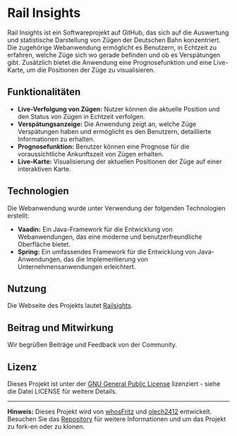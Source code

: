 # Rail Insights

Rail Insights ist ein Softwareprojekt auf GitHub, das sich auf die Auswertung und statistische Darstellung von Zügen der
Deutschen Bahn konzentriert. Die zugehörige Webanwendung ermöglicht es Benutzern, in Echtzeit zu erfahren, welche Züge
sich wo gerade befinden und ob es Verspätungen gibt. Zusätzlich bietet die Anwendung eine Prognosefunktion und eine
Live-Karte, um die Positionen der Züge zu visualisieren.

## Funktionalitäten

- **Live-Verfolgung von Zügen:** Nutzer können die aktuelle Position und den Status von Zügen in Echtzeit verfolgen.
- **Verspätungsanzeige:** Die Anwendung zeigt an, welche Züge Verspätungen haben und ermöglicht es den Benutzern,
  detaillierte Informationen zu erhalten.
- **Prognosefunktion:** Benutzer können eine Prognose für die voraussichtliche Ankunftszeit von Zügen erhalten.
- **Live-Karte:** Visualisierung der aktuellen Positionen der Züge auf einer interaktiven Karte.

## Technologien

Die Webanwendung wurde unter Verwendung der folgenden Technologien erstellt:

- **Vaadin:** Ein Java-Framework für die Entwicklung von Webanwendungen, das eine moderne und benutzerfreundliche
  Oberfläche bietet.
- **Spring:** Ein umfassendes Framework für die Entwicklung von Java-Anwendungen, das die Implementierung von
  Unternehmensanwendungen erleichtert.

## Nutzung

Die Webseite des Projekts lautet [Railsights](https://www.railinsights.de).

## Beitrag und Mitwirkung

Wir begrüßen Beiträge und Feedback von der Community.

## Lizenz

Dieses Projekt ist unter der [GNU General Public License](LICENSE) lizenziert - siehe die Datei LICENSE für weitere
Details.

---

**Hinweis:** Dieses Projekt wird von [whosFritz](https://github.com/whosFritz)
und [olech2412](https://github.com/olech2412) entwickelt. Besuchen Sie
das [Repository](https://github.com/whosFritz/Rail-Insights) für weitere Informationen und um das Projekt zu fork-en
oder zu klonen.
